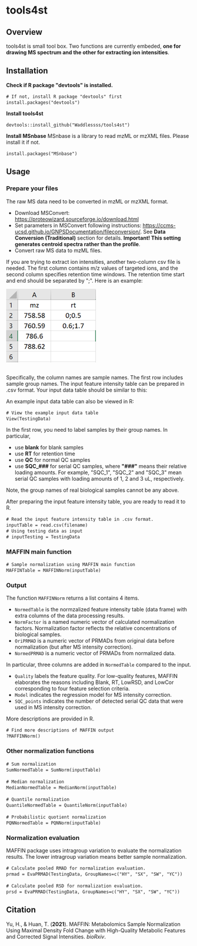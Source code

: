 # tools4st

## Overview

tools4st is small tool box. Two functions are currently embeded, **one for drawing MS spectrum and the other for extracting ion intensities**.

## Installation

**Check if R package "devtools" is installed.**
```
# If not, install R package "devtools" first
install.packages("devtools")
```

**Install tools4st**
```
devtools::install_github("Waddlessss/tools4st")
```

**Install MSnbase**
MSnbase is a library to read mzML or mzXML files. Please install it if not.
```
install.packages("MSnbase")
```

## Usage

### Prepare your files

The raw MS data need to be converted in mzML or mzXML format.
- Download MSConvert: https://proteowizard.sourceforge.io/download.html
- Set parameters in MSConvert following instructions: https://ccms-ucsd.github.io/GNPSDocumentation/fileconversion/. See **Data Conversion (Traditional)** section for details. **Important! This setting generates centroid spectra rather than the profile**.
- Convert raw MS data to mzML files.

If you are trying to extract ion intensities, another two-column csv file is needed. The first column contains m/z values of targeted ions, and the second column specifies retention time windows. The retention time start and end should be separated by ";". Here is an example:

<img src='man/figures/ionTableExample.png' align="mid" height="200"/>  

##
Specifically, the column names are sample names. The first row includes sample group names. The input feature intensity table can be prepared in .csv format. Your input data table should be similar to this:

An example input data table can also be viewed in R:
```
# View the example input data table
View(TestingData)
```

In the first row, you need to label samples by their group names. In particular,
- use **blank** for blank samples
- use **RT** for retention time
- use **QC** for normal QC samples
- use **SQC_###** for serial QC samples, where **"###"** means their relative loading amounts. For example, "SQC_1", "SQC_2" and "SQC_3" mean serial QC samples with loading amounts of 1, 2 and 3 uL, respectively.

Note, the group names of real biological samples cannot be any above.

After preparing the input feature intensity table, you are ready to read it to R.

```
# Read the input feature intensity table in .csv format.
inputTable = read.csv(filename)
# Using testing data as input
# inputTesting = TestingData
```

### MAFFIN main function
```
# Sample normalization using MAFFIN main function
MAFFINTable = MAFFINNorm(inputTable)
```

### Output
The function `MAFFINNorm` returns a list contains 4 items.
- `NormedTable` is the normzalized feature intensity table (data frame) with extra columns of the data processing results.
- `NormFactor` is a named numeric vector of calculated normalization factors. Normalization factor reflects the relative concentrations of biological samples.
- `OriPRMAD` is a numeric vector of PRMADs from original data before normalization (but after MS intensity correction).
- `NormedPRMAD` is a numeric vector of PRMADs from normalized data.

In particular, three columns are added in `NormedTable` compared to the input.
- `Quality` labels the feature quality. For low-quality features, MAFFIN elaborates the reasons including Blank, RT, LowRSD, and LowCor corresponding to four feature selection criteria.
- `Model` indicates the regression model for MS intensity correction.
- `SQC_points` indicates the number of detected serial QC data that were used in MS intensity correction.

More descriptions are provided in R.
```
# Find more descriptions of MAFFIN output
?MAFFINNorm()
```

### Other normalization functions
```
# Sum normalization
SumNormedTable = SumNorm(inputTable)

# Median normalization
MedianNormedTable = MedianNorm(inputTable)

# Quantile normalization
QuantileNormedTable = QuantileNorm(inputTable)

# Probabilistic quotient normalization
PQNNormedTable = PQNNorm(inputTable)
```

### Normalization evaluation
MAFFIN package uses intragroup variation to evaluate the normalization results. The lower intragroup variation means better sample normalization.
```
# Calculate pooled RMAD for normalization evaluation.
prmad = EvaPRMAD(TestingData, GroupNames=c("HY", "SX", "SW", "YC"))

# Calculate pooled RSD for normalization evaluation.
prsd = EvaPRMAD(TestingData, GroupNames=c("HY", "SX", "SW", "YC"))
```

## Citation
Yu, H., & Huan, T. (**2021**). MAFFIN: Metabolomics Sample Normalization Using Maximal Density Fold Change with High-Quality Metabolic Features and Corrected Signal Intensities. *bioRxiv*.
